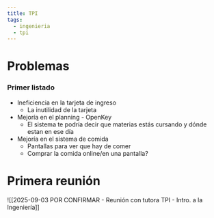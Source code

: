 ```yaml
---
title: TPI
tags:
  - ingenieria
  - tpi
---
```

#  Problemas
### Primer listado
- Ineficiencia en la tarjeta de ingreso
	- La inutilidad de la tarjeta
- Mejoría en el planning - OpenKey
	- El sistema te podría decir que materias estás cursando y dónde estan en ese día
- Mejoría en el sistema de comida
	- Pantallas para ver que hay de comer
	- Comprar la comida online/en una pantalla?

# Primera reunión
![[2025-09-03 POR CONFIRMAR - Reunión con tutora TPI - Intro. a la Ingeniería]]
